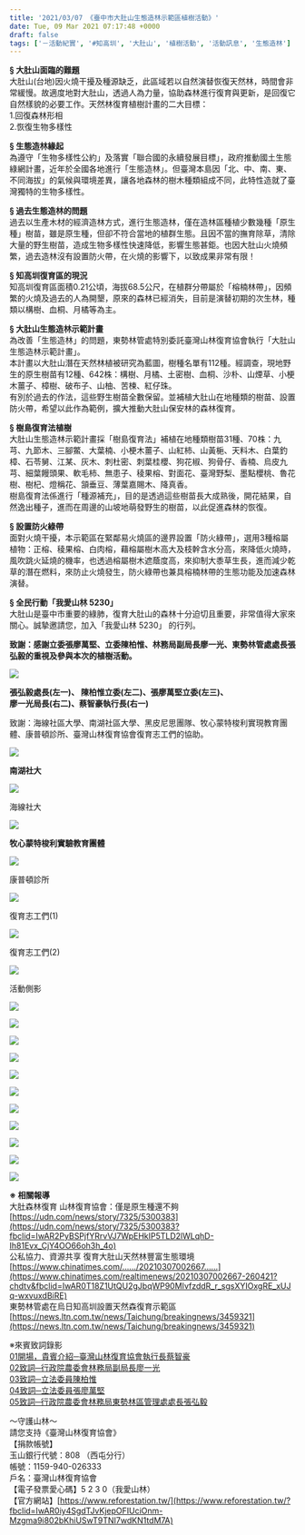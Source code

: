 ```yaml
---
title: '2021/03/07 《臺中市大肚山生態造林示範區植樹活動》'
date: Tue, 09 Mar 2021 07:17:48 +0000
draft: false
tags: ['－活動紀實', '#知高圳', '大肚山', '植樹活動', '活動訊息', '生態造林']
---
```


**§ 大肚山面臨的難題**  
大肚山(台地)因火燒干擾及種源缺乏，此區域若以自然演替恢復天然林，時間會非常緩慢。故適度地對大肚山，透過人為力量，協助森林進行復育與更新，是回復它自然樣貌的必要工作。天然林復育植樹計畫的二大目標：  
1.回復森林形相  
2.恢復生物多樣性

**§ 生態造林緣起**  
為遵守「生物多樣性公約」及落實「聯合國的永續發展目標」，政府推動國土生態綠網計畫，近年於全國各地進行「生態造林」。但臺灣本島因「北、中、南、東、不同海拔」的氣候與環境差異，讓各地森林的樹木種類組成不同，此特性造就了臺灣獨特的生物多樣性。

**§ 過去生態造林的問題**  
過去以生產木材的經濟造林方式，進行生態造林，僅在造林區種植少數幾種「原生種」樹苗，雖是原生種，但卻不符合當地的植群生態。且因不當的撫育除草，清除大量的野生樹苗，造成生物多樣性快速降低，影響生態甚鉅。也因大肚山火燒頻繁，過去造林沒有設置防火帶，在火燒的影響下，以致成果非常有限！

**§ 知高圳復育區的現況**  
知高圳復育區面積0.21公頃，海拔68.5公尺，在植群分帶屬於「榕楠林帶」，因頻繁的火燒及過去的人為開墾，原來的森林已經消失，目前是演替初期的次生林，種類以構樹、血桐、月橘等為主。

**§ 大肚山生態造林示範計畫**  
為改善「生態造林」的問題，東勢林管處特別委託臺灣山林復育協會執行「大肚山生態造林示範計畫」。  
本計畫以大肚山潛在天然林植被研究為藍圖，樹種名單有112種。經調查，現地野生的原生樹苗有12種、642株：構樹、月橘、土密樹、血桐、沙朴、山煙草、小梗木薑子、樟樹、破布子、山柚、苦楝、紅仔珠。  
有別於過去的作法，這些野生樹苗全數保留。並補植大肚山在地種類的樹苗、設置防火帶，希望以此作為範例，擴大推動大肚山保安林的森林復育。

**§ 樹島復育法植樹**  
大肚山生態造林示範計畫採「樹島復育法」補植在地種類樹苗31種、70株：九芎、九節木、三腳鱉、大葉楠、小梗木薑子、山紅柿、山黃梔、天料木、白葉釣樟、石苓舅、江某、灰木、刺杜密、刺葉桂櫻、狗花椒、狗骨仔、香楠、烏皮九芎、細葉饅頭果、軟毛柿、無患子、稜果榕、對面花、臺灣野梨、墨點櫻桃、魯花樹、樹杞、燈稱花、頷垂豆、薄葉嘉賜木、降真香。  
樹島復育法係進行「種源補充」，目的是透過這些樹苗長大成熟後，開花結果，自然逸出種子，進而在周邊的山坡地萌發野生的樹苗，以此促進森林的恢復。

**§ 設置防火綠帶**  
面對火燒干擾，本示範區在緊鄰易火燒區的邊界設置「防火綠帶」，選用3種榕屬植物：正榕、稜果榕、白肉榕，藉榕屬樹木高大及枝幹含水分高，來降低火燒時，風吹跳火延燒的機率，也透過榕屬樹木遮蔭度高，來抑制大黍草生長，進而減少乾草的潛在燃料，來防止火燒發生，防火綠帶也兼具榕楠林帶的生態功能及加速森林演替。

**§ 全民行動「我愛山林 5230」**  
大肚山是臺中市重要的綠肺，復育大肚山的森林十分迫切且重要，非常值得大家來關心。誠摯邀請您，加入「我愛山林 5230」 的行列。

**致謝：感謝立委張廖萬堅、立委陳柏惟、林務局副局長廖一光、東勢林管處處長張弘毅的重視及參與本次的植樹活動。**

![](https://www.reforestation.tw/wp-content/uploads/2021/03/157284166_4145385145481094_8990690410890146653_o-1.jpg)

**張弘毅處長(左一)、 陳柏惟立委(左二)、張廖萬堅立委(左三)、  
廖一光局長(右二)、蔡智豪執行長(右一)**

致謝：海線社區大學、南湖社區大學、黑皮尼思團隊、牧心蒙特梭利實現教育團體、康普頓診所、臺灣山林復育協會復育志工們的協助。

![](https://www.reforestation.tw/wp-content/uploads/2021/03/156137134_10219624605512986_2749564278169618724_o.jpg)

**南湖社大**

![](https://www.reforestation.tw/wp-content/uploads/2021/03/01海線社區大學.jpg)

海線社大

![](https://www.reforestation.tw/wp-content/uploads/2021/03/S__9838598.jpg)

**牧心蒙特梭利實驗教育團體**

![](https://www.reforestation.tw/wp-content/uploads/2021/03/157126008_3848510805212720_2443335293045208146_n.jpg)

康普頓診所

![](https://www.reforestation.tw/wp-content/uploads/2021/03/156592499_4145339495485659_5090752726731462127_o.jpg)

復育志工們(1)

![](https://www.reforestation.tw/wp-content/uploads/2021/03/156944706_4145339842152291_4035524922224174755_o.jpg)

復育志工們(2)

![](https://www.reforestation.tw/wp-content/uploads/2021/03/91141.jpg)

活動側影

![](https://www.reforestation.tw/wp-content/uploads/2021/03/151546.jpg)

![](https://www.reforestation.tw/wp-content/uploads/2021/03/165362.jpg)

![](https://www.reforestation.tw/wp-content/uploads/2021/03/165367.jpg)

![](https://www.reforestation.tw/wp-content/uploads/2021/03/309330.jpg)

![](https://www.reforestation.tw/wp-content/uploads/2021/03/309339.jpg)

![](https://www.reforestation.tw/wp-content/uploads/2021/03/309345.jpg)

![](https://www.reforestation.tw/wp-content/uploads/2021/03/S__1826899.jpg)

![](https://www.reforestation.tw/wp-content/uploads/2021/03/S__46522412.jpg)

![](https://www.reforestation.tw/wp-content/uploads/2021/03/S__46522415.jpg)

![](https://www.reforestation.tw/wp-content/uploads/2021/03/S__57802767.jpg)

![](https://www.reforestation.tw/wp-content/uploads/2021/03/S__57802769.jpg)

**※ 相關報導**  
大肚森林復育 山林復育協會：僅是原生種還不夠  
[https://udn.com/news/story/7325/5300383](https://udn.com/news/story/7325/5300383?fbclid=IwAR2PyBSPjfYRrvVJ7WpEHkIP5TLD2lWLqhD-Ih81Evx_CjY4OO66oh3h_4o)  
公私協力、資源共享 復育大肚山天然林豐富生態環境[https://www.chinatimes.com/....../20210307002667......](https://www.chinatimes.com/realtimenews/20210307002667-260421?chdtv&fbclid=IwAR0T18Z1UtQU2gJbqWP90MIvfzddR_r_sgsXYIOxgRE_xUJq-wxvuxdBiRE)  
東勢林管處在烏日知高圳設置天然森復育示範區  
[https://news.ltn.com.tw/news/Taichung/breakingnews/3459321](https://news.ltn.com.tw/news/Taichung/breakingnews/3459321)

※來賓致詞錄影  
[01開場，貴賓介紹─臺灣山林復育協會執行長蔡智豪](https://youtu.be/RNntrPG_XvE)  
[02致詞─行政院農委會林務局副局長廖一光](https://youtu.be/_wmCnIfLmNg)  
[03致詞─立法委員陳柏惟](https://youtu.be/dKQ45E31KWM)  
[04致詞─立法委員張廖萬堅](https://youtu.be/ZE70CYen5w8)  
[05致詞─行政院農委會林務局東勢林區管理處處長張弘毅](https://youtu.be/1Ht7c0_fnuY)

～守護山林～  
請您支持《臺灣山林復育協會》  
【捐款帳號】  
玉山銀行代號：808 （西屯分行）  
帳號：1159-940-026333  
戶名：臺灣山林復育協會  
【電子發票愛心碼】5 2 3 0（我愛山林）  
【官方網站】[https://www.reforestation.tw/](https://www.reforestation.tw/?fbclid=IwAR0iy4SgdTJvKjepOFIUciOnm-Mzgma9i802bKhiUSwT9TNI7wdKN1tdM7A)